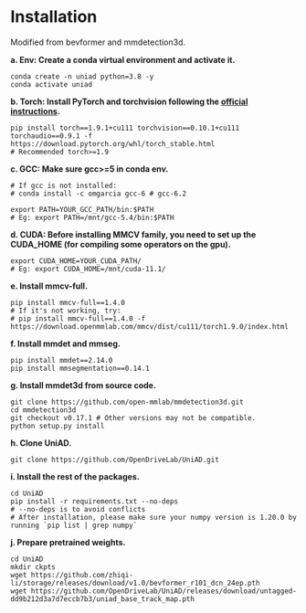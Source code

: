 # Installation
Modified from bevformer and mmdetection3d.

**a. Env: Create a conda virtual environment and activate it.**
```shell
conda create -n uniad python=3.8 -y
conda activate uniad
```

**b. Torch: Install PyTorch and torchvision following the [official instructions](https://pytorch.org/).**
```shell
pip install torch==1.9.1+cu111 torchvision==0.10.1+cu111 torchaudio==0.9.1 -f https://download.pytorch.org/whl/torch_stable.html
# Recommended torch>=1.9
```

**c. GCC: Make sure gcc>=5 in conda env.**
```shell
# If gcc is not installed:
# conda install -c omgarcia gcc-6 # gcc-6.2

export PATH=YOUR_GCC_PATH/bin:$PATH
# Eg: export PATH=/mnt/gcc-5.4/bin:$PATH
```

**d. CUDA: Before installing MMCV family, you need to set up the CUDA_HOME (for compiling some operators on the gpu).**
```shell
export CUDA_HOME=YOUR_CUDA_PATH/
# Eg: export CUDA_HOME=/mnt/cuda-11.1/
```


**e. Install mmcv-full.**
```shell
pip install mmcv-full==1.4.0
# If it's not working, try:
# pip install mmcv-full==1.4.0 -f https://download.openmmlab.com/mmcv/dist/cu111/torch1.9.0/index.html
```

**f. Install mmdet and mmseg.**
```shell
pip install mmdet==2.14.0
pip install mmsegmentation==0.14.1
```

**g. Install mmdet3d from source code.**
```shell
git clone https://github.com/open-mmlab/mmdetection3d.git
cd mmdetection3d
git checkout v0.17.1 # Other versions may not be compatible.
python setup.py install
```

<!-- **h. Install timm.**
```shell
pip install timm
``` -->

**h. Clone UniAD.**
```shell
git clone https://github.com/OpenDriveLab/UniAD.git
```

**i. Install the rest of the packages.**
```shell
cd UniAD
pip install -r requirements.txt --no-deps
# --no-deps is to avoid conflicts
# After installation, please make sure your numpy version is 1.20.0 by running `pip list | grep numpy`
```

**j. Prepare pretrained weights.**
```shell
cd UniAD
mkdir ckpts
wget https://github.com/zhiqi-li/storage/releases/download/v1.0/bevformer_r101_dcn_24ep.pth
wget https://github.com/OpenDriveLab/UniAD/releases/download/untagged-dd9b212d3a7d7eccb7b3/uniad_base_track_map.pth
```